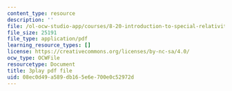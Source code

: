 ```yaml
---
content_type: resource
description: ''
file: /ol-ocw-studio-app/courses/8-20-introduction-to-special-relativity-january-iap-2021/08ec0d49a589db165e6e700e0c52972d_ZmKaHSXDbn0.pdf
file_size: 25191
file_type: application/pdf
learning_resource_types: []
license: https://creativecommons.org/licenses/by-nc-sa/4.0/
ocw_type: OCWFile
resourcetype: Document
title: 3play pdf file
uid: 08ec0d49-a589-db16-5e6e-700e0c52972d
---
```

